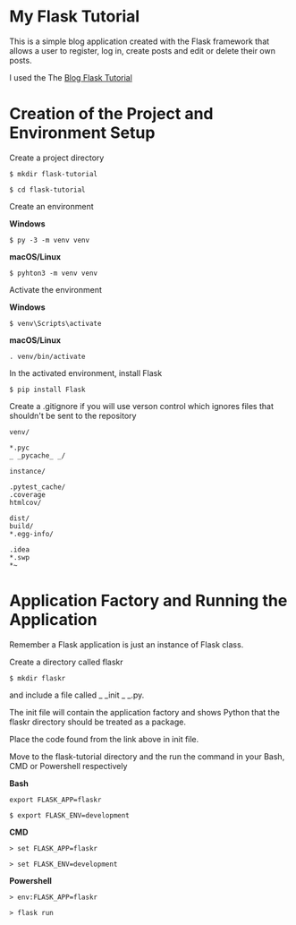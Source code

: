 # My Flask Tutorial

This is a simple blog application created with the Flask framework that allows a user to register, log in, create posts and edit or delete their own posts.

I used the The [Blog Flask Tutorial](https://flask.palletsprojects.com/en/2.0.x/tutorial/)


# Creation of the Project and Environment Setup
Create a project directory
```
$ mkdir flask-tutorial
```
```
$ cd flask-tutorial
```

Create an environment

**Windows**
```
$ py -3 -m venv venv
```

**macOS/Linux** 
```
$ pyhton3 -m venv venv
````

Activate the environment 

**Windows** 
```
$ venv\Scripts\activate
```
**macOS/Linux**
```
. venv/bin/activate
```

In the activated environment, install Flask
```
$ pip install Flask
```

Create a .gitignore if you will use verson control which ignores files that shouldn't be sent to the repository

```
venv/

*.pyc
_ _pycache_ _/

instance/

.pytest_cache/
.coverage
htmlcov/

dist/
build/
*.egg-info/

.idea
*.swp
*~
```

# Application Factory and Running the Application

Remember a Flask application is just an instance of Flask class. 

Create a directory called flaskr
```
$ mkdir flaskr
````

and include a file called _ _init _ _.py.

The init file will contain the application factory and shows Python that the flaskr directory should be treated as a package.

Place the code found from the link above in init file.

Move to the flask-tutorial directory and the run the command in your Bash, CMD or Powershell respectively

**Bash**
```
export FLASK_APP=flaskr
```

```
$ export FLASK_ENV=development
```
**CMD**
```
> set FLASK_APP=flaskr
```

```
> set FLASK_ENV=development
```

**Powershell**
```
> env:FLASK_APP=flaskr
```
```
> flask run
```






